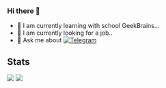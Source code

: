 ### Hi there 👋

- 🌱 I am currently learning with school GeekBrains...
- 👯 I am currently looking for a job..
- 💬 Ask me about [![Telegram](https://img.shields.io/badge/telegram-2CA5E0?style=for-the-badge&logo=telegram&logoColor=white)](https://t.me/smirnyiy)

## Stats

<picture>
<source 
  srcset="https://github-readme-stats.vercel.app/api?username=smirnyiy&show_icons=true&theme=algolia&custom_title=smirnyiy%20stats"
  media="(prefers-color-scheme: dark)"
/>
<source
  srcset="https://github-readme-stats.vercel.app/api?username=smirnyiy&show_icons=true&theme=graywhite&custom_title=smirnyiy%20stats"
  media="(prefers-color-scheme: light), (prefers-color-scheme: no-preference)"
/>
<img src="https://github-readme-stats.vercel.app/api?username=smirnyiy&show_icons=true" />
</picture>

<picture>
<source 
  srcset="https://github-readme-stats.vercel.app/api/top-langs/?username=smirnyiy&layout=compact&theme=algolia"
  media="(prefers-color-scheme: dark)"
/>
<source
  srcset="https://github-readme-stats.vercel.app/api/top-langs/?username=smirnyiyo&layout=compact&theme=graywhite"
  media="(prefers-color-scheme: light), (prefers-color-scheme: no-preference)"
/>
<img src="https://github-readme-stats.vercel.app/api/top-langs/?username=smirnyiy&layout=compact" />
</picture>

<!-- [![willianrod's wakatime stats](https://github-readme-stats.vercel.app/api/wakatime?username=smirnyiy)](https://github.com/anuraghazra/github-readme-stats) -->

<!-- ## Other -->

<!-- ### My certificates for nicknames

[![smirnyiy](https://mynickname.com/img.php?id=1401322&sert=1)](https://mynickname.com/smirnyiy)

[![smirnyiy](https://mynickname.com/img.php?id=1755674&sert=1)](https://mynickname.com/smirnyiy) -->
<!-- [![Readme Card](https://github-readme-stats.vercel.app/api/pin/?username=smirnyiy&repo=smirnyiy)](https://github.com/smirnyiy) -->

